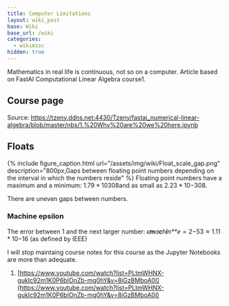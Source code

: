 ```yaml
---
title: Computer Limitations
layout: wiki_post
base: Wiki
base_url: /wiki
categories:
  - wikimisc
hidden: true
---
```


Mathematics in real life is continuous, not so on a computer. Article based on FastAI Computational Linear Algebra course1.

Course page
-----------

Source: [<https://tzeny.ddns.net:4430/Tzeny/fastai_numerical-linear-algebra/blob/master/nbs/1.%20Why%20are%20we%20here.ipynb>](https://tzeny.ddns.net:4430/Tzeny/fastai_numerical-linear-algebra/blob/master/nbs/1.%20Why%20are%20we%20here.ipynb)

Floats
------

{% include figure_caption.html url="/assets/img/wiki/Float_scale_gap.png" description="800px,Gaps between floating point numbers depending on the interval in which the numbers reside" %} Floating point numbers have a maximum and a minimum: 1.79 \* 10308and as small as 2.23 \* 10−308.

There are uneven gaps between numbers.

### Machine epsilon

The error between 1 and the next larger number: *ϵ**m**a**c**h**i**n**e* = 2−53 ≈ 1.11 \* 10−16 (as defined by IEEE)

I will stop maintaing course notes for this course as the Jupyter Notebooks are more than adequate.

1. [https://www.youtube.com/watch?list=PLtmWHNX-gukIc92m1K0P6bIOnZb-mg0hY&v=8iGzBMboA0I](https://www.youtube.com/watch?list=PLtmWHNX-gukIc92m1K0P6bIOnZb-mg0hY&v=8iGzBMboA0I)
